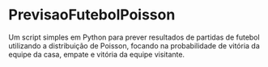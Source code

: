 # PrevisaoFutebolPoisson
Um script simples em Python para prever resultados de partidas de futebol utilizando a distribuição de Poisson, focando na probabilidade de vitória da equipe da casa, empate e vitória da equipe visitante.
